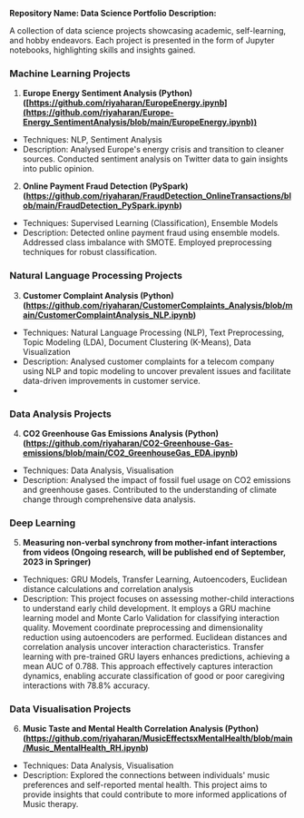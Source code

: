**Repository Name: Data Science Portfolio**
**Description:**

A collection of data science projects showcasing academic, self-learning, and hobby endeavors. Each project is presented in the form of Jupyter notebooks, highlighting skills and insights gained.

### Machine Learning Projects
1. **Europe Energy Sentiment Analysis (Python)([https://github.com/riyaharan/EuropeEnergy.ipynb](https://github.com/riyaharan/Europe-Energy_SentimentAnalysis/blob/main/EuropeEnergy.ipynb))**
- Techniques: NLP, Sentiment Analysis
- Description: Analysed Europe's energy crisis and transition to cleaner sources. Conducted sentiment analysis on Twitter data to gain insights into public opinion.

2. **Online Payment Fraud Detection (PySpark)(https://github.com/riyaharan/FraudDetection_OnlineTransactions/blob/main/FraudDetection_PySpark.ipynb)**
- Techniques: Supervised Learning (Classification), Ensemble Models
- Description: Detected online payment fraud using ensemble models. Addressed class imbalance with SMOTE. Employed preprocessing techniques for robust classification.

### Natural Language Processing Projects
3. **Customer Complaint Analysis (Python)(https://github.com/riyaharan/CustomerComplaints_Analysis/blob/main/CustomerComplaintAnalysis_NLP.ipynb)**
- Techniques: Natural Language Processing (NLP), Text Preprocessing, Topic Modeling (LDA), Document Clustering (K-Means), Data Visualization
- Description: Analysed customer complaints for a telecom company using NLP and topic modeling to uncover prevalent issues and facilitate data-driven improvements in customer service.
- 
### Data Analysis Projects
4. **CO2 Greenhouse Gas Emissions Analysis (Python)(https://github.com/riyaharan/CO2-Greenhouse-Gas-emissions/blob/main/CO2_GreenhouseGas_EDA.ipynb)**
- Techniques: Data Analysis, Visualisation
- Description: Analysed the impact of fossil fuel usage on CO2 emissions and greenhouse gases. Contributed to the understanding of climate change through comprehensive data analysis.

### Deep Learning
5. **Measuring non-verbal synchrony from mother-infant interactions from videos (Ongoing research, will be published end of September, 2023 in Springer)**
- Techniques: GRU Models, Transfer Learning, Autoencoders, Euclidean distance calculations and correlation analysis
- Description: This project focuses on assessing mother-child interactions to understand early child development. It employs a GRU machine learning model and Monte Carlo Validation for classifying interaction quality. Movement coordinate preprocessing and dimensionality reduction using autoencoders are performed. Euclidean distances and correlation analysis uncover interaction characteristics. Transfer learning with pre-trained GRU layers enhances predictions, achieving a mean AUC of 0.788. This approach effectively captures interaction dynamics, enabling accurate classification of good or poor caregiving interactions with 78.8% accuracy.

### Data Visualisation Projects
6. **Music Taste and Mental Health Correlation Analysis (Python)(https://github.com/riyaharan/MusicEffectsxMentalHealth/blob/main/Music_MentalHealth_RH.ipynb)**
- Techniques: Data Analysis, Visualisation
- Description: Explored the connections between individuals' music preferences and self-reported mental health. This project aims to provide insights that could contribute to more informed applications of Music therapy.

